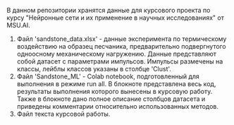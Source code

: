 В данном репозитории хранятся данные для курсового проекта по курсу "Нейронные сети и их применение в научных исследованиях" от MSU.AI. 

1. Файл 'sandstone_data.xlsx' - данные эксперимента по термическому воздействию на образец песчаника, предварительно подвергнутого одноосному механическому нагружению. Данные представляют собой датасет с параметрами импульсов. Импульсы размечены на классы, лейблы классов указаны в столбце 'Clust'.
2. Файл 'Sandstone_ML' - Colab notebook, подготовленный для выполнения в режиме run all. В блокноте представлена весь код, результаты выполнения которого вынесены в курсовую работу. Также в блокноте дано полное описание столбцов датасета и приведены комментарии относительно использованных методов.
3. Файл текста курсовой работы.

